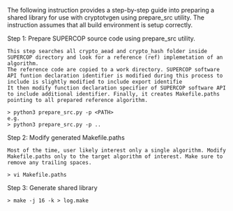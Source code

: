The following instruction provides a step-by-step guide into preparing a shared library for use with cryptotvgen using prepare_src utility. The instruction assumes that all build environment is setup correctly.

Step 1: Prepare SUPERCOP source code using prepare_src utility.

    This step searches all crypto_aead and crypto_hash folder inside SUPERCOP directory and look for a reference (ref) implemetation of an algorithm.
    The reference code are copied to a work directory. SUPERCOP software API funtion declaration identifier is modified during this process to include is slightly modified to include export identifie
    It then modify function declaration specifier of SUPERCOP software API to include additional identifier. Finally, it creates Makefile.paths pointing to all prepared reference algorithm.

    > python3 prepare_src.py -p <PATH>
    e.g.
    > python3 prepare_src.py -p ..

Step 2: Modify generated Makefile.paths

    Most of the time, user likely interest only a single algorithm. Modify Makefile.paths only to the target algorithm of interest. Make sure to remove any trailing spaces.

    > vi Makefile.paths

Step 3: Generate shared library

    > make -j 16 -k > log.make

